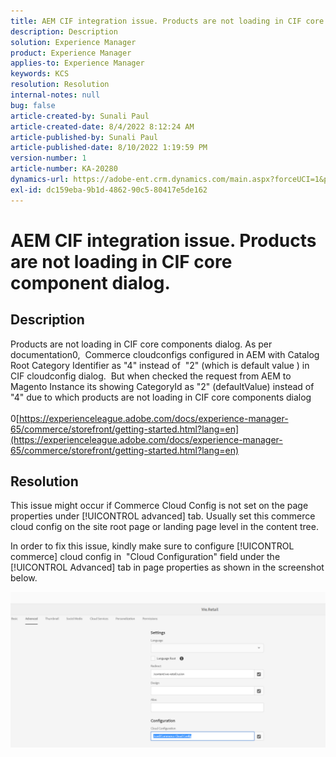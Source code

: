 ```yaml
---
title: AEM CIF integration issue. Products are not loading in CIF core component dialog.
description: Description
solution: Experience Manager
product: Experience Manager
applies-to: Experience Manager
keywords: KCS
resolution: Resolution
internal-notes: null
bug: false
article-created-by: Sunali Paul
article-created-date: 8/4/2022 8:12:24 AM
article-published-by: Sunali Paul
article-published-date: 8/10/2022 1:19:59 PM
version-number: 1
article-number: KA-20280
dynamics-url: https://adobe-ent.crm.dynamics.com/main.aspx?forceUCI=1&pagetype=entityrecord&etn=knowledgearticle&id=b6bf0d28-cd13-ed11-b83d-002248086a27
exl-id: dc159eba-9b1d-4862-90c5-80417e5de162
---
```

# AEM CIF integration issue. Products are not loading in CIF core component dialog.

## Description

Products are not loading in CIF core components dialog. As per documentation0,  Commerce cloudconfigs configured in AEM with Catalog Root Category Identifier as "4" instead of  "2" (which is default value ) in CIF cloudconfig dialog.  But when checked the request from AEM to Magento Instance its showing CategoryId as "2" (defaultValue) instead of "4" due to which products are not loading in CIF core components dialog<br><br>0[https://experienceleague.adobe.com/docs/experience-manager-65/commerce/storefront/getting-started.html?lang=en](https://experienceleague.adobe.com/docs/experience-manager-65/commerce/storefront/getting-started.html?lang=en)

## Resolution


This issue might occur if Commerce Cloud Config is not set on the page properties under [!UICONTROL advanced] tab. Usually set this commerce cloud config on the site root page or landing page level in the content tree.

In order to fix this issue, kindly make sure to configure [!UICONTROL commerce] cloud config in  "Cloud Configuration" field under the [!UICONTROL Advanced] tab in page properties as shown in the screenshot below.

![](assets/35698328-9514-ed11-b83d-002248086a9c.png)
